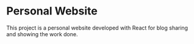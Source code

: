 # Personal Website
 This project is a personal website developed with React for blog sharing and showing the work done.
